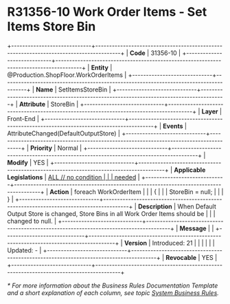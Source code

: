 ﻿---
erp.type: front-end-business-rule
erp.entity: Production.ShopFloor.WorkOrderItems
---

# R31356-10 Work Order Items - Set Items Store Bin
+-----------------------------+---------------------------------------------------------------------------------------+
| **Code**                    | 31356-10                                                                              |
+-----------------------------+---------------------------------------------------------------------------------------+
| **Entity**                  | @Production.ShopFloor.WorkOrderItems                                                                        |
+-----------------------------+---------------------------------------------------------------------------------------+
| **Name**                    | SetItemsStoreBin                                                                      |
+-----------------------------+---------------------------------------------------------------------------------------+
| **Attribute**               | StoreBin                                                                              |
+-----------------------------+---------------------------------------------------------------------------------------+
| **Layer**                   | Front-End                                                                             |
+-----------------------------+---------------------------------------------------------------------------------------+
| **Events**                  | AttributeChanged(DefaultOutputStore)                                                  |
+-----------------------------+---------------------------------------------------------------------------------------+
| **Priority**                | Normal                                                                                |
+-----------------------------+---------------------------------------------------------------------------------------+
| **Modify**                  | YES                                                                                   |
+-----------------------------+---------------------------------------------------------------------------------------+
| **Applicable Legislations** | [ALL // no condition                                                                  |
|                             | needed](https://confluence.erp.net/display/techdoc/Country+Specific+Functionality)    |
+-----------------------------+---------------------------------------------------------------------------------------+
| **Action**                  | foreach WorkOrderItem                                                                 |
|                             | {                                                                                     |
|                             | StoreBin = null;                                                                      |
|                             | }                                                                                     |
+-----------------------------+---------------------------------------------------------------------------------------+
| **Description**             | When Default Output Store is changed, Store Bins in all Work Order Items should be    |
|                             | changed to null.                                                                      |
+-----------------------------+---------------------------------------------------------------------------------------+
| **Message**                 |                                                                                       |
+-----------------------------+---------------------------------------------------------------------------------------+
| **Version**                 | Introduced: 21                                                                        |
|                             |                                                                                       |
|                             | Updated: -                                                                            |
+-----------------------------+---------------------------------------------------------------------------------------+
| **Revocable**               | YES                                                                                   |
+-----------------------------+---------------------------------------------------------------------------------------+

*\* For more information about the Business Rules Documentation Template and a short explanation of each column, see
topic [System Business Rules](../templates/template-description-system-business-rules.md).*

  

  
